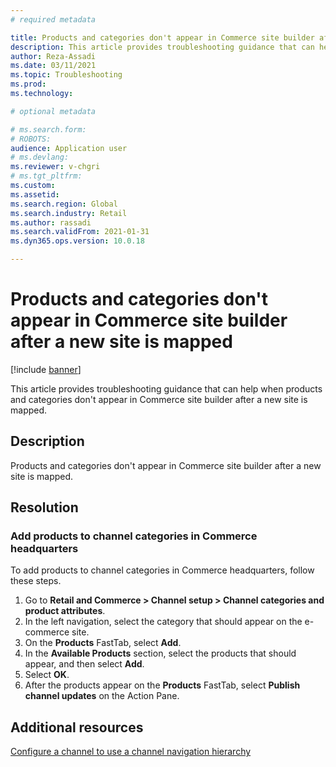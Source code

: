 ```yaml
---
# required metadata

title: Products and categories don't appear in Commerce site builder after a new site is mapped
description: This article provides troubleshooting guidance that can help when products and categories don't appear in Commerce site builder after a new site is mapped.
author: Reza-Assadi
ms.date: 03/11/2021
ms.topic: Troubleshooting
ms.prod: 
ms.technology: 

# optional metadata

# ms.search.form: 
# ROBOTS: 
audience: Application user
# ms.devlang: 
ms.reviewer: v-chgri
# ms.tgt_pltfrm: 
ms.custom: 
ms.assetid: 
ms.search.region: Global
ms.search.industry: Retail
ms.author: rassadi
ms.search.validFrom: 2021-01-31
ms.dyn365.ops.version: 10.0.18

---
```


# Products and categories don't appear in Commerce site builder after a new site is mapped

[!include [banner](../../includes/banner.md)]

This article provides troubleshooting guidance that can help when products and categories don't appear in Commerce site builder after a new site is mapped.

## Description

Products and categories don't appear in Commerce site builder after a new site is mapped.

## Resolution

### Add products to channel categories in Commerce headquarters

To add products to channel categories in Commerce headquarters, follow these steps.

1. Go to **Retail and Commerce \> Channel setup \> Channel categories and product attributes**.
1. In the left navigation, select the category that should appear on the e-commerce site.
1. On the **Products** FastTab, select **Add**.
1. In the **Available Products** section, select the products that should appear, and then select **Add**.
1. Select **OK**.
1. After the products appear on the **Products** FastTab, select **Publish channel updates** on the Action Pane.

## Additional resources

[Configure a channel to use a channel navigation hierarchy](../configure-channel-hierarchy.md)
